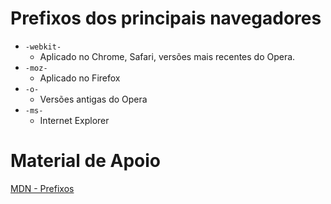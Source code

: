 # Prefixos dos principais navegadores

- `-webkit-`
  - Aplicado no Chrome, Safari, versões mais recentes do Opera.
- `-moz-`
  - Aplicado no Firefox
- `-o-`
  - Versões antigas do Opera
- `-ms-`
  - Internet Explorer

# Material de Apoio

[MDN - Prefixos](https://developer.mozilla.org/pt-BR/docs/Glossario/Prefixos_vendor)
